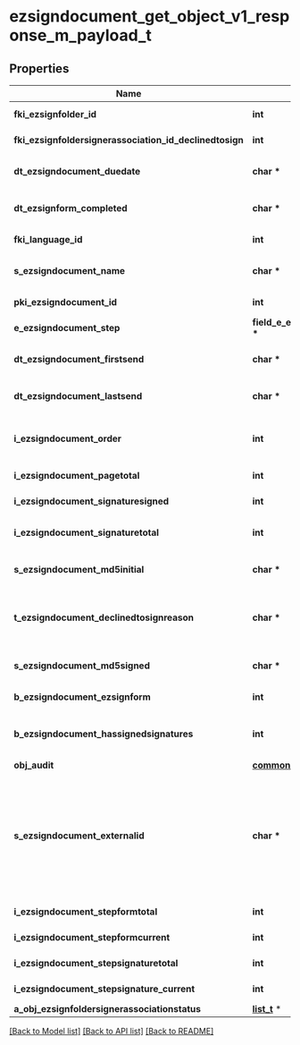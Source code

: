 # ezsigndocument_get_object_v1_response_m_payload_t

## Properties
Name | Type | Description | Notes
------------ | ------------- | ------------- | -------------
**fki_ezsignfolder_id** | **int** | The unique ID of the Ezsignfolder | 
**fki_ezsignfoldersignerassociation_id_declinedtosign** | **int** | The unique ID of the Ezsignfoldersignerassociation | [optional] 
**dt_ezsigndocument_duedate** | **char \*** | The maximum date and time at which the Ezsigndocument can be signed. | 
**dt_ezsignform_completed** | **char \*** | The date and time at which the Ezsignform has been completed. | [optional] 
**fki_language_id** | **int** | The unique ID of the Language.  Valid values:  |Value|Description| |-|-| |1|French| |2|English| | 
**s_ezsigndocument_name** | **char \*** | The name of the document that will be presented to Ezsignfoldersignerassociations | 
**pki_ezsigndocument_id** | **int** | The unique ID of the Ezsigndocument | 
**e_ezsigndocument_step** | **field_e_ezsigndocument_step_t \*** |  | 
**dt_ezsigndocument_firstsend** | **char \*** | The date and time when the Ezsigndocument was first sent. | [optional] 
**dt_ezsigndocument_lastsend** | **char \*** | The date and time when the Ezsigndocument was sent the last time. | [optional] 
**i_ezsigndocument_order** | **int** | The order in which the Ezsigndocument will be presented to the signatory in the Ezsignfolder. | 
**i_ezsigndocument_pagetotal** | **int** | The number of pages in the Ezsigndocument. | 
**i_ezsigndocument_signaturesigned** | **int** | The number of signatures that were signed in the document. | 
**i_ezsigndocument_signaturetotal** | **int** | The number of total signatures that were requested in the Ezsigndocument. | 
**s_ezsigndocument_md5initial** | **char \*** | MD5 Hash of the initial PDF Document before signatures were applied to it. | 
**t_ezsigndocument_declinedtosignreason** | **char \*** | A custom text message that will contain the refusal message if the Ezsigndocument is declined to sign | [optional] 
**s_ezsigndocument_md5signed** | **char \*** | MD5 Hash of the final PDF Document after all signatures were applied to it. | 
**b_ezsigndocument_ezsignform** | **int** | If the Ezsigndocument contains an Ezsignform or not | 
**b_ezsigndocument_hassignedsignatures** | **int** | If the Ezsigndocument contains signed signatures (From internal or external sources) | 
**obj_audit** | [**common_audit_t**](common_audit.md) \* |  | 
**s_ezsigndocument_externalid** | **char \*** | This field can be used to store an External ID from the client&#39;s system.  Anything can be stored in this field, it will never be evaluated by the eZmax system and will be returned AS-IS.  To store multiple values, consider using a JSON formatted structure, a URL encoded string, a CSV or any other custom format.  | 
**i_ezsigndocument_stepformtotal** | **int** | The total number of steps in the form filling phase | 
**i_ezsigndocument_stepformcurrent** | **int** | The current step in the form filling phase | 
**i_ezsigndocument_stepsignaturetotal** | **int** | The total number of steps in the signature filling phase | 
**i_ezsigndocument_stepsignature_current** | **int** | The current step in the signature phase | 
**a_obj_ezsignfoldersignerassociationstatus** | [**list_t**](custom_ezsignfoldersignerassociationstatus_response.md) \* |  | 

[[Back to Model list]](../README.md#documentation-for-models) [[Back to API list]](../README.md#documentation-for-api-endpoints) [[Back to README]](../README.md)


